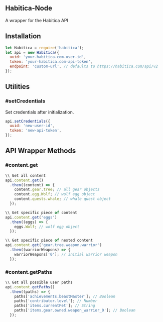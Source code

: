 Habitica-Node
---

A wrapper for the Habitica API

## Installation

```js
let Habitica = require('habitica');
let api = new Habitica({
  uuid: 'your-habitica.com-user-id',
  token: 'your-habitica.com-api-token',
  endpoint: 'custom-url', // defaults to https://habitica.com/api/v2
});
```

## Utilities

### #setCredentials

Set credentials after initialization.

```js
api.setCredentials({
  uuid: 'new-user-id',
  token: 'new-api-token',
});
```

## API Wrapper Methods

### #content.get

```js
\\ Get all content
api.content.get()
  .then((content) => {
    content.gear.tree; // all gear objects
    content.egg.Wolf; // wolf egg object
    content.quests.whale; // whale quest object
  });

\\ Get specific piece of content
api.content.get('eggs')
  .then((eggs) => {
    eggs.Wolf; // wolf egg object
  });

\\ Get specific piece of nested content
api.content.get('gear.tree.weapon.warrior')
  .then((warriorWeapons) => {
    warriorWeapons['0']; // initial warrior weapon
  });
```

### #content.getPaths

```js
\\ Get all possible user paths
api.content.getPaths()
  .then((paths) => {
    paths['achievements.beastMaster']; // Boolean
    paths['contributor.level']; // Number
    paths['items.currentPet']; // String
    paths['items.gear.owned.weapon_warrior_0']; // Boolean
  });
```
